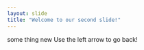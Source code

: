```yaml
---
layout: slide
title: "Welcome to our second slide!"
---
```

some thing new
Use the left arrow to go back!
